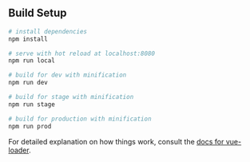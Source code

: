 ## Build Setup

``` bash
# install dependencies
npm install

# serve with hot reload at localhost:8080
npm run local

# build for dev with minification
npm run dev

# build for stage with minification
npm run stage

# build for production with minification
npm run prod
```

For detailed explanation on how things work, consult the [docs for vue-loader](http://vuejs.github.io/vue-loader).

